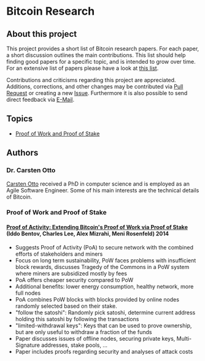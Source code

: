# Bitcoin Research

## About this project
This project provides a short list of Bitcoin research papers. For each paper, a short discussion outlines the main contributions. This list should help finding good papers for a specific topic, and is intended to grow over time.
For an extensive list of papers please have a look at [this list](https://docs.google.com/spreadsheets/d/1VaWhbAj7hWNdiE73P-W-wrl5a0WNgzjofmZXe0Rh5sg/edit#gid=0).

Contributions and criticisms regarding this project are appreciated. Additions, corrections, and other changes may be contributed via [Pull Request](https://github.com/C-Otto/bitcoin-research/pulls) or creating a new [Issue](https://github.com/C-Otto-research/bitcoin/issues).
Furthermore it is also possible to send direct feedback via [E-Mail](mailto:bitcoin@c-otto.de).

## Topics
- [Proof of Work and Proof of Stake](#proof-of-work-and-proof-of-stake)

## Authors
### Dr. Carsten Otto
[Carsten Otto](mailto:bitcoin@c-otto.de) received a PhD in computer science and is employed as an Agile Software Engineer.
Some of his main interests are the technical details of Bitcoin.

### Proof of Work and Proof of Stake
#### [Proof of Activity: Extending Bitcoin's Proof of Work via Proof of Stake](https://eprint.iacr.org/2014/452.pdf) (Iddo Bentov, Charles Lee, Alex Mizrahi, Meni Rosenfeld) 2014

- Suggests Proof of Activity (PoA) to secure network with the combined efforts of stakeholders and miners
- Focus on long term sustainability, PoW faces problems with insufficient block rewards, discusses Tragedy of the Commons in a PoW system where miners are subsidized mostly by fees
- PoA offers cheaper security compared to PoW
- Additional benefits: lower energy consumption, healthy network, more full nodes
- PoA combines PoW blocks with blocks provided by online nodes randomly selected based on their stake.
- "follow the satoshi": Randomly pick satoshi, determine current address holding this satoshi by following the transactions
- "limited-withdrawal keys": Keys that can be used to prove ownership, but are only useful to withdraw a fraction of the funds
- Paper discusses issues of offline nodes, securing private keys, Multi-Signature addresses, stake pools, ...
- Paper includes proofs regarding security and analyses of attack costs
